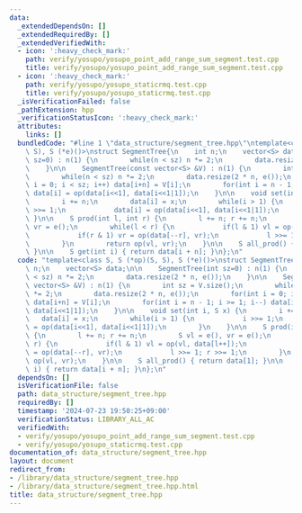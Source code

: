 ```yaml
---
data:
  _extendedDependsOn: []
  _extendedRequiredBy: []
  _extendedVerifiedWith:
  - icon: ':heavy_check_mark:'
    path: verify/yosupo/yosupo_point_add_range_sum_segment.test.cpp
    title: verify/yosupo/yosupo_point_add_range_sum_segment.test.cpp
  - icon: ':heavy_check_mark:'
    path: verify/yosupo/yosupo_staticrmq.test.cpp
    title: verify/yosupo/yosupo_staticrmq.test.cpp
  _isVerificationFailed: false
  _pathExtension: hpp
  _verificationStatusIcon: ':heavy_check_mark:'
  attributes:
    links: []
  bundledCode: "#line 1 \"data_structure/segment_tree.hpp\"\ntemplate<class S, S (*op)(S,\
    \ S), S (*e)()>\nstruct SegmentTree{\n    int n;\n    vector<S> data;\n\n    SegmentTree(int\
    \ sz=0) : n(1) {\n        while(n < sz) n *= 2;\n        data.resize(2 * n, e());\n\
    \    }\n\n    SegmentTree(const vector<S> &V) : n(1) {\n        int sz = V.size();\n\
    \        while(n < sz) n *= 2;\n        data.resize(2 * n, e());\n        for(int\
    \ i = 0; i < sz; i++) data[i+n] = V[i];\n        for(int i = n - 1; i >= 1; i--)\
    \ data[i] = op(data[i<<1], data[i<<1|1]);\n    }\n\n    void set(int i, S x) {\n\
    \        i += n;\n        data[i] = x;\n        while(i > 1) {\n            i\
    \ >>= 1;\n            data[i] = op(data[i<<1], data[i<<1|1]);\n        }\n   \
    \ }\n\n    S prod(int l, int r) {\n        l += n; r += n;\n        S vl = e(),\
    \ vr = e();\n        while(l < r) {\n            if(l & 1) vl = op(vl, data[l++]);\n\
    \            if(r & 1) vr = op(data[--r], vr);\n            l >>= 1; r >>= 1;\n\
    \        }\n        return op(vl, vr);\n    }\n\n    S all_prod() { return data[1];\
    \ }\n\n    S get(int i) { return data[i + n]; }\n};\n"
  code: "template<class S, S (*op)(S, S), S (*e)()>\nstruct SegmentTree{\n    int\
    \ n;\n    vector<S> data;\n\n    SegmentTree(int sz=0) : n(1) {\n        while(n\
    \ < sz) n *= 2;\n        data.resize(2 * n, e());\n    }\n\n    SegmentTree(const\
    \ vector<S> &V) : n(1) {\n        int sz = V.size();\n        while(n < sz) n\
    \ *= 2;\n        data.resize(2 * n, e());\n        for(int i = 0; i < sz; i++)\
    \ data[i+n] = V[i];\n        for(int i = n - 1; i >= 1; i--) data[i] = op(data[i<<1],\
    \ data[i<<1|1]);\n    }\n\n    void set(int i, S x) {\n        i += n;\n     \
    \   data[i] = x;\n        while(i > 1) {\n            i >>= 1;\n            data[i]\
    \ = op(data[i<<1], data[i<<1|1]);\n        }\n    }\n\n    S prod(int l, int r)\
    \ {\n        l += n; r += n;\n        S vl = e(), vr = e();\n        while(l <\
    \ r) {\n            if(l & 1) vl = op(vl, data[l++]);\n            if(r & 1) vr\
    \ = op(data[--r], vr);\n            l >>= 1; r >>= 1;\n        }\n        return\
    \ op(vl, vr);\n    }\n\n    S all_prod() { return data[1]; }\n\n    S get(int\
    \ i) { return data[i + n]; }\n};\n"
  dependsOn: []
  isVerificationFile: false
  path: data_structure/segment_tree.hpp
  requiredBy: []
  timestamp: '2024-07-23 19:50:25+09:00'
  verificationStatus: LIBRARY_ALL_AC
  verifiedWith:
  - verify/yosupo/yosupo_point_add_range_sum_segment.test.cpp
  - verify/yosupo/yosupo_staticrmq.test.cpp
documentation_of: data_structure/segment_tree.hpp
layout: document
redirect_from:
- /library/data_structure/segment_tree.hpp
- /library/data_structure/segment_tree.hpp.html
title: data_structure/segment_tree.hpp
---
```

